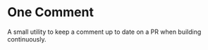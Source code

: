 # One Comment
A small utility to keep a comment up to date on a PR when building continuously. 

```


```
